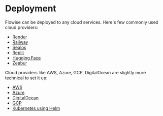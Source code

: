 # Deployment

Flowise can be deployed to any cloud services. Here's few commonly used cloud providers:

* [Render](render.md)
* [Railway](railway.md)
* [Sealos](sealos.md)
* [Replit](replit.md)
* [Hugging Face](hugging-face.md)
* [Zeabur](zeabur.md)

Cloud providers like AWS, Azure, GCP, DigitalOcean are slightly more technical to set it up:

* [AWS](aws.md)
* [Azure](azure.md)
* [DigitalOcean](digital-ocean.md)
* [GCP](gcp.md)
* [Kubernetes using Helm](https://artifacthub.io/packages/helm/cowboysysop/flowise)
